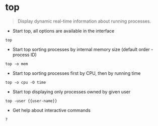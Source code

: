 # top

> Display dynamic real-time information about running processes.

- Start top, all options are available in the interface

`top`

- Start top sorting processes by internal memory size (default order - process ID)

`top -o mem`

- Start top sorting processes first by CPU, then by running time

`top -o cpu -O time`

- Start top displaying only processes owned by given user

`top -user {{user-name}}`

- Get help about interactive commands

`?`
